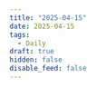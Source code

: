```yaml
---
title: "2025-04-15"
date: 2025-04-15
tags:
  - Daily
draft: true
hidden: false
disable_feed: false
---
```



